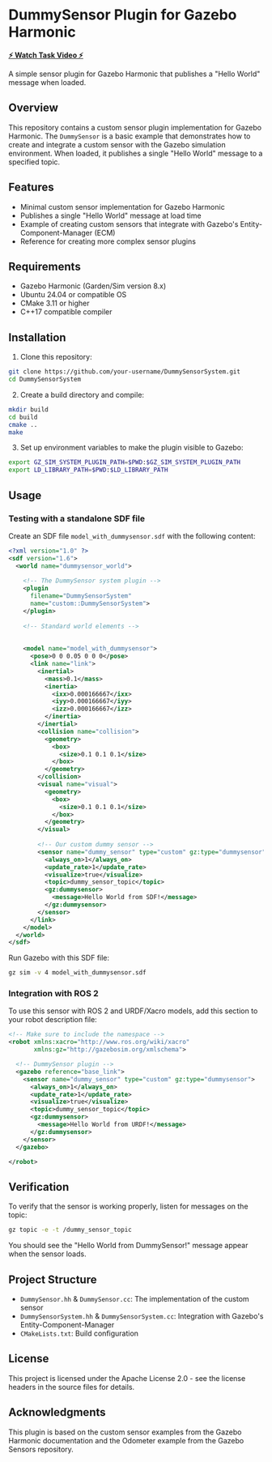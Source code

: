 # DummySensor Plugin for Gazebo Harmonic

**[⚡ Watch Task Video ⚡](https://youtu.be/oGc9NSYwBGg)**

A simple sensor plugin for Gazebo Harmonic that publishes a "Hello World" message when loaded.

## Overview

This repository contains a custom sensor plugin implementation for Gazebo Harmonic. The `DummySensor` is a basic example that demonstrates how to create and integrate a custom sensor with the Gazebo simulation environment. When loaded, it publishes a single "Hello World" message to a specified topic.

## Features

- Minimal custom sensor implementation for Gazebo Harmonic
- Publishes a single "Hello World" message at load time
- Example of creating custom sensors that integrate with Gazebo's Entity-Component-Manager (ECM)
- Reference for creating more complex sensor plugins

## Requirements

- Gazebo Harmonic (Garden/Sim version 8.x)
- Ubuntu 24.04 or compatible OS
- CMake 3.11 or higher
- C++17 compatible compiler

## Installation

1. Clone this repository:

```bash
git clone https://github.com/your-username/DummySensorSystem.git
cd DummySensorSystem
```

2. Create a build directory and compile:

```bash
mkdir build
cd build
cmake ..
make
```

3. Set up environment variables to make the plugin visible to Gazebo:

```bash
export GZ_SIM_SYSTEM_PLUGIN_PATH=$PWD:$GZ_SIM_SYSTEM_PLUGIN_PATH
export LD_LIBRARY_PATH=$PWD:$LD_LIBRARY_PATH
```

## Usage

### Testing with a standalone SDF file

Create an SDF file `model_with_dummysensor.sdf` with the following content:

```xml
<?xml version="1.0" ?>
<sdf version="1.6">
  <world name="dummysensor_world">
    
    <!-- The DummySensor system plugin -->
    <plugin
      filename="DummySensorSystem"
      name="custom::DummySensorSystem">
    </plugin>
    
    <!-- Standard world elements -->
    
    
    <model name="model_with_dummysensor">
      <pose>0 0 0.05 0 0 0</pose>
      <link name="link">
        <inertial>
          <mass>0.1</mass>
          <inertia>
            <ixx>0.000166667</ixx>
            <iyy>0.000166667</iyy>
            <izz>0.000166667</izz>
          </inertia>
        </inertial>
        <collision name="collision">
          <geometry>
            <box>
              <size>0.1 0.1 0.1</size>
            </box>
          </geometry>
        </collision>
        <visual name="visual">
          <geometry>
            <box>
              <size>0.1 0.1 0.1</size>
            </box>
          </geometry>
        </visual>
        
        <!-- Our custom dummy sensor -->
        <sensor name="dummy_sensor" type="custom" gz:type="dummysensor">
          <always_on>1</always_on>
          <update_rate>1</update_rate>
          <visualize>true</visualize>
          <topic>dummy_sensor_topic</topic>
          <gz:dummysensor>
            <message>Hello World from SDF!</message>
          </gz:dummysensor>
        </sensor>
      </link>
    </model>
  </world>
</sdf>
```

Run Gazebo with this SDF file:

```bash
gz sim -v 4 model_with_dummysensor.sdf
```

### Integration with ROS 2

To use this sensor with ROS 2 and URDF/Xacro models, add this section to your robot description file:

```xml
<!-- Make sure to include the namespace -->
<robot xmlns:xacro="http://www.ros.org/wiki/xacro"
       xmlns:gz="http://gazebosim.org/xmlschema">

  <!-- DummySensor plugin -->
  <gazebo reference="base_link">
    <sensor name="dummy_sensor" type="custom" gz:type="dummysensor">
      <always_on>1</always_on>
      <update_rate>1</update_rate>
      <visualize>true</visualize>
      <topic>dummy_sensor_topic</topic>
      <gz:dummysensor>
        <message>Hello World from URDF!</message>
      </gz:dummysensor>
    </sensor>
  </gazebo>

</robot>
```

## Verification

To verify that the sensor is working properly, listen for messages on the topic:

```bash
gz topic -e -t /dummy_sensor_topic
```

You should see the "Hello World from DummySensor!" message appear when the sensor loads.

## Project Structure

- `DummySensor.hh` & `DummySensor.cc`: The implementation of the custom sensor
- `DummySensorSystem.hh` & `DummySensorSystem.cc`: Integration with Gazebo's Entity-Component-Manager
- `CMakeLists.txt`: Build configuration

## License

This project is licensed under the Apache License 2.0 - see the license headers in the source files for details.

## Acknowledgments

This plugin is based on the custom sensor examples from the Gazebo Harmonic documentation and the Odometer example from the Gazebo Sensors repository.